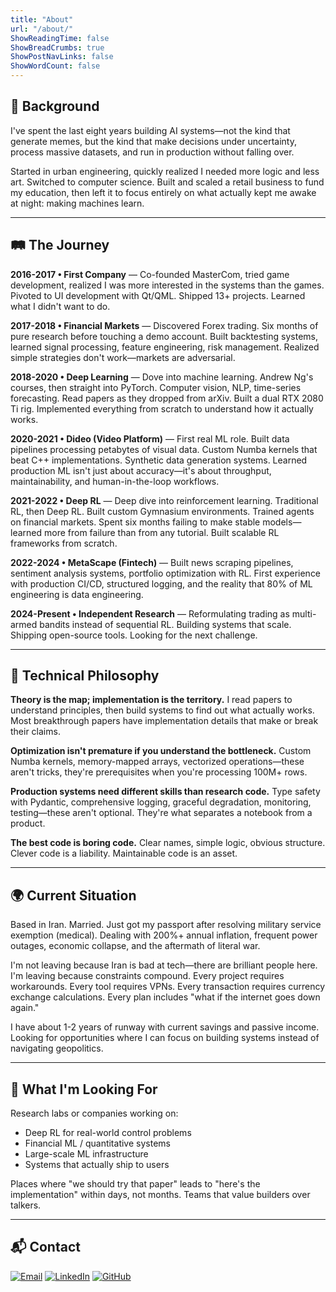 ```yaml
---
title: "About"
url: "/about/"
ShowReadingTime: false
ShowBreadCrumbs: true
ShowPostNavLinks: false
ShowWordCount: false
---
```


## 👤 Background

I've spent the last eight years building AI systems—not the kind that generate memes, but the kind that make decisions under uncertainty, process massive datasets, and run in production without falling over.

Started in urban engineering, quickly realized I needed more logic and less art. Switched to computer science. Built and scaled a retail business to fund my education, then left it to focus entirely on what actually kept me awake at night: making machines learn.

---

## 🛤️ The Journey

**2016-2017 • First Company** — Co-founded MasterCom, tried game development, realized I was more interested in the systems than the games. Pivoted to UI development with Qt/QML. Shipped 13+ projects. Learned what I didn't want to do.

**2017-2018 • Financial Markets** — Discovered Forex trading. Six months of pure research before touching a demo account. Built backtesting systems, learned signal processing, feature engineering, risk management. Realized simple strategies don't work—markets are adversarial.

**2018-2020 • Deep Learning** — Dove into machine learning. Andrew Ng's courses, then straight into PyTorch. Computer vision, NLP, time-series forecasting. Read papers as they dropped from arXiv. Built a dual RTX 2080 Ti rig. Implemented everything from scratch to understand how it actually works.

**2020-2021 • Dideo (Video Platform)** — First real ML role. Built data pipelines processing petabytes of visual data. Custom Numba kernels that beat C++ implementations. Synthetic data generation systems. Learned production ML isn't just about accuracy—it's about throughput, maintainability, and human-in-the-loop workflows.

**2021-2022 • Deep RL** — Deep dive into reinforcement learning. Traditional RL, then Deep RL. Built custom Gymnasium environments. Trained agents on financial markets. Spent six months failing to make stable models—learned more from failure than from any tutorial. Built scalable RL frameworks from scratch.

**2022-2024 • MetaScape (Fintech)** — Built news scraping pipelines, sentiment analysis systems, portfolio optimization with RL. First experience with production CI/CD, structured logging, and the reality that 80% of ML engineering is data engineering.

**2024-Present • Independent Research** — Reformulating trading as multi-armed bandits instead of sequential RL. Building systems that scale. Shipping open-source tools. Looking for the next challenge.

---

## 💭 Technical Philosophy

**Theory is the map; implementation is the territory.** I read papers to understand principles, then build systems to find out what actually works. Most breakthrough papers have implementation details that make or break their claims.

**Optimization isn't premature if you understand the bottleneck.** Custom Numba kernels, memory-mapped arrays, vectorized operations—these aren't tricks, they're prerequisites when you're processing 100M+ rows.

**Production systems need different skills than research code.** Type safety with Pydantic, comprehensive logging, graceful degradation, monitoring, testing—these aren't optional. They're what separates a notebook from a product.

**The best code is boring code.** Clear names, simple logic, obvious structure. Clever code is a liability. Maintainable code is an asset.

---

## 🌍 Current Situation

Based in Iran. Married. Just got my passport after resolving military service exemption (medical). Dealing with 200%+ annual inflation, frequent power outages, economic collapse, and the aftermath of literal war.

I'm not leaving because Iran is bad at tech—there are brilliant people here. I'm leaving because constraints compound. Every project requires workarounds. Every tool requires VPNs. Every transaction requires currency exchange calculations. Every plan includes "what if the internet goes down again."

I have about 1-2 years of runway with current savings and passive income. Looking for opportunities where I can focus on building systems instead of navigating geopolitics.

---

## 🎯 What I'm Looking For

Research labs or companies working on:
- Deep RL for real-world control problems
- Financial ML / quantitative systems  
- Large-scale ML infrastructure
- Systems that actually ship to users

Places where "we should try that paper" leads to "here's the implementation" within days, not months. Teams that value builders over talkers.

---

## 📬 Contact

[![Email](https://img.shields.io/badge/Email-keyhankamyar%40gmail.com-red?style=for-the-badge&logo=gmail&logoColor=white)](mailto:keyhankamyar@gmail.com)
[![LinkedIn](https://img.shields.io/badge/LinkedIn-Keyhan_Kamyar-0077B5?style=for-the-badge&logo=linkedin&logoColor=white)](https://www.linkedin.com/in/keyhan-kamyar/)
[![GitHub](https://img.shields.io/badge/GitHub-keyhankamyar-181717?style=for-the-badge&logo=github&logoColor=white)](https://github.com/keyhankamyar)

